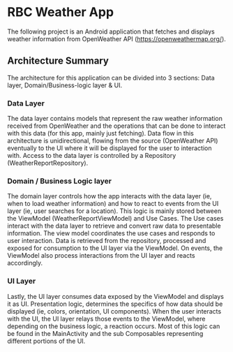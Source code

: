 # RBC Weather App

The following project is an Android application that fetches and displays weather information from
OpenWeather API (https://openweathermap.org/). 

## Architecture Summary

The architecture for this application can be divided into 3 sections: Data layer, 
Domain/Business-logic layer & UI.

### Data Layer

The data layer contains models that represent the raw weather information received from OpenWeather 
and the operations that can be done to interact with this data (for this app, mainly just fetching). 
Data flow in this architecture is unidirectional, flowing from the source (OpenWeather API) 
eventually to the UI where it will be displayed for the user to interaction with. Access to the data 
layer is controlled by a Repository (WeatherReportRepository). 

### Domain / Business Logic layer

The domain layer controls how the app interacts with the data layer (ie, when to load weather information)
and how to react to events from the UI layer (ie, user searches for a location). This logic is
mainly stored between the ViewModel (WeatherReportViewModel) and Use Cases. The Use cases interact 
with the data layer to retrieve and convert raw data to presentable information. The view model 
coordinates the use cases and responds to user interaction. Data is retrieved from the repository, 
processed and exposed for consumption to the UI layer via the ViewModel. On events, the ViewModel 
also process interactions from the UI layer and reacts accordingly. 

### UI Layer

Lastly, the UI layer consumes data exposed by the ViewModel and displays it as UI. Presentation 
logic, determines the specifics of how data should be displayed (ie, colors, orientation, UI components). 
When the user interacts with the UI, the UI layer relays those events to the ViewModel, where 
depending on the business logic, a reaction occurs. Most of this logic can be found in the 
MainActivity and the sub Composables representing different portions of the UI.
